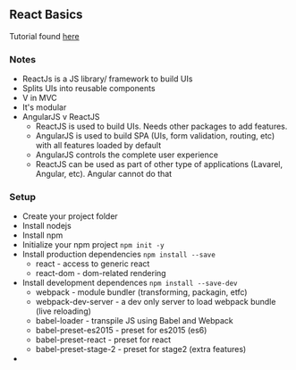 ## React Basics

Tutorial found [here](https://www.youtube.com/watch?v=JPT3bFIwJYA)


### Notes

- ReactJs is a JS library/ framework to build UIs
- Splits UIs into reusable components
- V in MVC
- It's modular
- AngularJS v ReactJS
  - ReactJS is used to build UIs. Needs other packages to add features.
  - AngularJS is used to build SPA (UIs, form validation, routing, etc) with all features loaded by default
  - AngularJS controls the complete user experience
  - ReactJS can be used as part of other type of applications (Lavarel, Angular, etc). Angular cannot do that

### Setup

- Create your project folder
- Install nodejs
- Install npm
- Initialize your npm project `npm init -y`
- Install production dependencies `npm install --save`
  - react      - access to generic react
  - react-dom  - dom-related rendering
- Install development dependences `npm install --save-dev`
  - webpack              - module bundler (transforming, packagin, etfc)
  - webpack-dev-server   - a dev only server to load webpack bundle (live reloading)
  - babel-loader         - transpile JS using Babel and Webpack
  - babel-preset-es2015  - preset for es2015 (es6)
  - babel-preset-react   - preset for react
  - babel-preset-stage-2 - preset for stage2 (extra features)
- 
